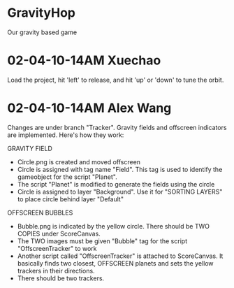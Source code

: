 # GravityHop
Our gravity based game

# 02-04-10-14AM Xuechao
Load the project, hit 'left' to release, and hit 'up' or 'down' to tune the orbit.

# 02-04-10-14AM Alex Wang
Changes are under branch "Tracker".
Gravity fields and offscreen indicators are implemented. Here's how they work:

GRAVITY FIELD
- Circle.png is created and moved offscreen
- Circle is assigned with tag name "Field". This tag is used to identify the gameobject for the script "Planet".
- The script "Planet" is modified to generate the fields using the circle
- Circle is assigned to layer "Background". Use it for "SORTING LAYERS" to place circle behind layer "Default"
 
OFFSCREEN BUBBLES
- Bubble.png is indicated by the yellow circle. There should be TWO COPIES under ScoreCanvas.
- The TWO images must be given "Bubble" tag for the script "OffscreenTracker" to work
- Another script called "OffscreenTracker" is attached to ScoreCanvas. It basically finds two closest, OFFSCREEN planets and sets the yellow trackers in their directions.
- There should be two trackers.
